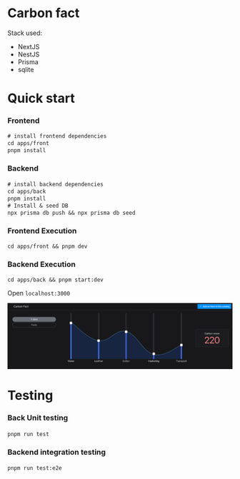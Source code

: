 # Carbon fact

Stack used:

- NextJS
- NestJS
- Prisma
- sqlite

# Quick start

### Frontend

```
# install frontend dependencies
cd apps/front
pnpm install
```

### Backend

```
# install backend dependencies
cd apps/back
pnpm install
# Install & seed DB
npx prisma db push && npx prisma db seed
```

### Frontend Execution

```
cd apps/front && pnpm dev
```

### Backend Execution

```
cd apps/back && pnpm start:dev
```

Open `localhost:3000`

![testImage](./SCR-20230910-trpq.png)

# Testing

### Back Unit testing

`pnpm run test`

### Backend integration testing

`pnpm run test:e2e`
